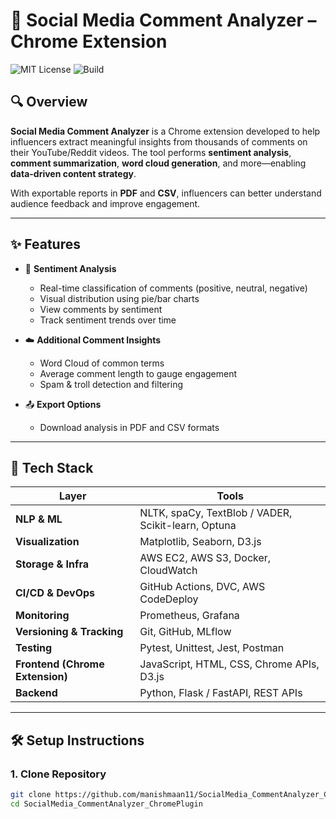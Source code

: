 # 🎥 Social Media Comment Analyzer – Chrome Extension

![MIT License](https://img.shields.io/badge/license-MIT-blue.svg) ![Build](https://img.shields.io/badge/status-Active-green)

## 🔍 Overview

**Social Media Comment Analyzer** is a Chrome extension developed to help influencers extract meaningful insights from thousands of comments on their YouTube/Reddit videos. The tool performs **sentiment analysis**, **comment summarization**, **word cloud generation**, and more—enabling **data-driven content strategy**.

With exportable reports in **PDF** and **CSV**, influencers can better understand audience feedback and improve engagement.

---

## ✨ Features

- 🧠 **Sentiment Analysis**
  - Real-time classification of comments (positive, neutral, negative)
  - Visual distribution using pie/bar charts
  - View comments by sentiment
  - Track sentiment trends over time

- ☁️ **Additional Comment Insights**
  - Word Cloud of common terms
  - Average comment length to gauge engagement
  - Spam & troll detection and filtering

- 📤 **Export Options**
  - Download analysis in PDF and CSV formats

---

## 🧰 Tech Stack

| Layer | Tools |
|-------|-------|
| **NLP & ML** | NLTK, spaCy, TextBlob / VADER, Scikit-learn, Optuna |
| **Visualization** | Matplotlib, Seaborn, D3.js |
| **Storage & Infra** | AWS EC2, AWS S3, Docker, CloudWatch |
| **CI/CD & DevOps** | GitHub Actions, DVC, AWS CodeDeploy |
| **Monitoring** | Prometheus, Grafana |
| **Versioning & Tracking** | Git, GitHub, MLflow |
| **Testing** | Pytest, Unittest, Jest, Postman |
| **Frontend (Chrome Extension)** | JavaScript, HTML, CSS, Chrome APIs, D3.js |
| **Backend** | Python, Flask / FastAPI, REST APIs |

---

## 🛠️ Setup Instructions

### 1. Clone Repository

```bash
git clone https://github.com/manishmaan11/SocialMedia_CommentAnalyzer_ChromePlugin.git
cd SocialMedia_CommentAnalyzer_ChromePlugin

